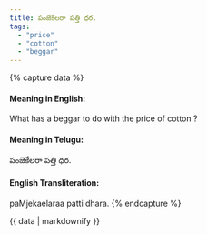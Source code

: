 ```yaml
---
title: పంజెకేలరా పత్తి ధర.
tags:
  - "price"
  - "cotton"
  - "beggar"
---
```


{% capture data %}
#### Meaning in English:
What has a beggar to do with the price of cotton ?

#### Meaning in Telugu:
పంజెకేలరా పత్తి ధర.

#### English Transliteration:
paMjekaelaraa patti dhara.
{% endcapture %}

{{ data | markdownify }}

